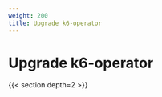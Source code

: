 ```yaml
---
weight: 200
title: Upgrade k6-operator
---
```


# Upgrade k6-operator

<!-- TODO: Add content -->

{{< section depth=2 >}}
